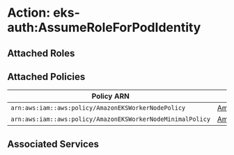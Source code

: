 # Action: eks-auth:AssumeRoleForPodIdentity

## Attached Roles

## Attached Policies

| Policy ARN | Policy Name |
|------------|-------------|
| `arn:aws:iam::aws:policy/AmazonEKSWorkerNodePolicy` | [AmazonEKSWorkerNodePolicy](../policies.md#amazoneksworkernodepolicy) |
| `arn:aws:iam::aws:policy/AmazonEKSWorkerNodeMinimalPolicy` | [AmazonEKSWorkerNodeMinimalPolicy](../policies.md#amazoneksworkernodeminimalpolicy) |

## Associated Services

